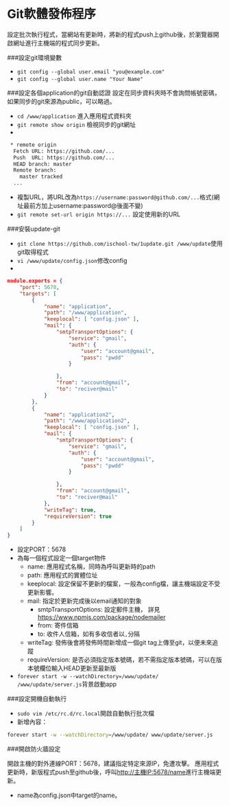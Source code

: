 ﻿Git軟體發佈程序
====
設定批次執行程式，當網站有更新時，將新的程式push上github後，於瀏覽器開啟網址進行主機端的程式同步更新。

###設定git環境變數
* `git config --global user.email "you@example.com"`
* `git config --global user.name "Your Name"`


###設定各個application的git自動認證
設定在同步資料夾時不會詢問帳號密碼，如果同步的git來源為public，可以略過。

* `cd /www/application` 進入應用程式資料夾
* `git remote show origin` 檢視同步的git網址
* 
```sh
 * remote origin
  Fetch URL: https://github.com/...
  Push  URL: https://github.com/...
  HEAD branch: master
  Remote branch:
    master tracked
  ...
```
* 複製URL，將URL改為`https://username:password@github.com/...`格式(網址最前方加上username:password@後面不變)
* `git remote set-url origin https://...` 設定使用新的URL

###安裝update-git
* `git clone https://github.com/ischool-tw/1update.git /www/update`使用git取得程式
* `vi /www/update/config.json`修改config
* 
```json
module.exports = {
    "port": 5678,
    "targets": [
        {
            "name": "application",
            "path": "/www/application",
            "keeplocal": [ "config.json" ],
            "mail": {
                "smtpTransportOptions": {
                    "service": "gmail",
                    "auth": {
                        "user": "account@gmail",
                        "pass": "pwdd"
                    }

                },
                "from": "account@gmail",
                "to": "reciver@mail"
            }
        },
		{
            "name": "application2",
            "path": "/www/application2",
            "keeplocal": [ "config.json" ],
            "mail": {
                "smtpTransportOptions": {
                    "service": "gmail",
                    "auth": {
                        "user": "account@gmail",
                        "pass": "pwdd"
                    }

                },
                "from": "account@gmail",
                "to": "reciver@mail"
            },
            "writeTag": true,
            "requireVersion": true
        }
    ]
}
```
 * 設定PORT：5678
 * 為每一個程式設定一個target物件
   * name: 應用程式名稱，同時為呼叫更新時的path
   * path: 應用程式的實體位址
   * keeplocal: 設定保留不更新的檔案，一般為config檔，讓主機端設定不受更新影響。
   * mail: 指定於更新完成後以email通知的對象
     * smtpTransportOptions: 設定郵件主機， 詳見<https://www.npmjs.com/package/nodemailer>
     * from: 寄件信箱
     * to: 收件人信箱，如有多收信者以`,`分隔
   * writeTag: 發佈後會將發佈時間新增成一個git tag上傳至git，以便未來追蹤
   * requireVersion: 是否必須指定版本號碼，若不需指定版本號碼，可以在版本號欄位輸入HEAD更新至最新版
* `forever start -w --watchDirectory=/www/update/ /www/update/server.js`背景啟動app

###設定開機自動執行
* `sudo vim /etc/rc.d/rc.local`開啟自動執行批次檔
* 新增內容：
```sh
forever start -w --watchDirectory=/www/update/ www/update/server.js
```

###開啟防火牆設定

開啟主機的對外連線PORT：5678，建議指定特定來源IP，免遭攻擊。
應用程式更新時，新版程式push至github後，呼叫<http://主機IP:5678/name>進行主機端更新。
* name為config.json中target的name。
